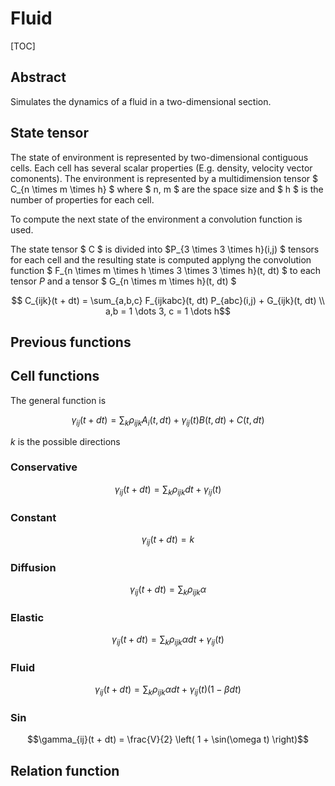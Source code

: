 # Fluid

[TOC]

## Abstract

Simulates the dynamics of a fluid in a two-dimensional section.

## State tensor

The state of environment is represented by two-dimensional contiguous cells.
Each cell has several scalar properties (E.g. density, velocity vector comonents).
The environment is represented by a multidimension tensor $ C_{n \times m \times h} $ where $ n, m $ are the space size and $ h $ is the number of properties for each cell.

To compute the next state of the environment a convolution function is used.

The state tensor $ C $ is divided into $P_{3 \times 3 \times h}(i,j) $ tensors for each cell and the resulting state is computed applyng the convolution function $ F_{n \times m \times h \times 3 \times 3  \times h}(t, dt) $ to each tensor $P$ and a tensor $ G_{n \times m \times h}(t, dt) $

```math
    C_{ijk}(t + dt) = \sum_{a,b,c} F_{ijkabc}(t, dt) P_{abc}(i,j) + G_{ijk}(t, dt) \\
    a,b = 1 \dots 3, c = 1 \dots h
```

## Previous functions


## Cell functions

The general function is

```math
\gamma_{ij}(t + dt) = \sum_{k} \rho_{ijk} A_i(t, dt) + \gamma_{ij}(t) B(t, dt) + C(t, dt)
```

$k$ is the possible directions

### Conservative

```math
\gamma_{ij}(t + dt) = \sum_{k} \rho_{ijk} dt + \gamma_{ij}(t)
```

### Constant

```math
\gamma_{ij}(t + dt) = k
```

### Diffusion

```math
\gamma_{ij}(t + dt) = \sum_{k} \rho_{ijk} \alpha
```

### Elastic

```math
\gamma_{ij}(t + dt) = \sum_{k} \rho_{ijk} \alpha dt + \gamma_{ij}(t)
```

### Fluid

```math
\gamma_{ij}(t + dt) = \sum_{k} \rho_{ijk} \alpha dt + \gamma_{ij}(t) (1 - \beta dt)
```

### Sin

```math
\gamma_{ij}(t + dt) = \frac{V}{2} \left( 1 + \sin(\omega t) \right)
```

## Relation function
